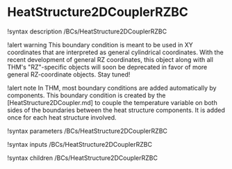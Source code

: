 # HeatStructure2DCouplerRZBC

!syntax description /BCs/HeatStructure2DCouplerRZBC

!alert warning
This boundary condition is meant to be used in XY coordinates that are interpreted as general cylindrical coordinates.
With the recent development of general RZ coordinates, this object along with all THM's "RZ"-specific
objects will soon be deprecated in favor of more general RZ-coordinate objects.
Stay tuned!

!alert note
In THM, most boundary conditions are added automatically by components. This boundary condition is created by the
[HeatStructure2DCoupler.md] to couple the temperature variable on both sides of the boundaries between the heat structure
components. It is added once for each heat structure involved.

!syntax parameters /BCs/HeatStructure2DCouplerRZBC

!syntax inputs /BCs/HeatStructure2DCouplerRZBC

!syntax children /BCs/HeatStructure2DCouplerRZBC
